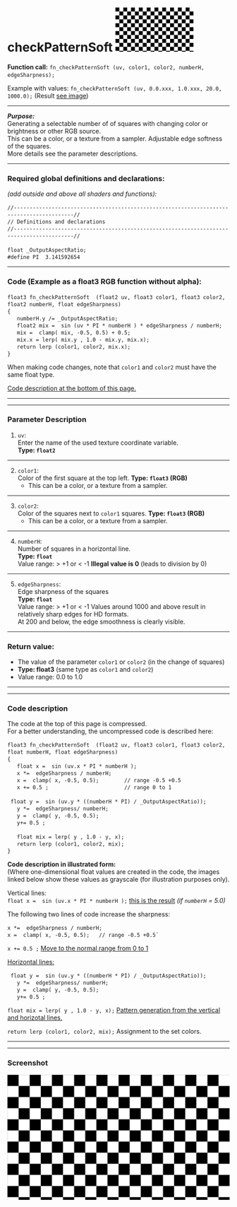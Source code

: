 # checkPatternSoft  [![](../images/checkPatternSoft-thumb.png)](../images/checkPatternSoft.png)

**Function call:** `fn_checkPatternSoft (uv, color1, color2, numberH, edgeSharpness);`  

Example with values: `fn_checkPatternSoft (uv, 0.0.xxx, 1.0.xxx, 20.0, 1000.0);`
(Result [see image](../images/checkPatternSoft.png))
  
--- 
  
***Purpose:***  
Generating a selectable number of of squares with changing color or brightness or other RGB source.    
This can be a color, or a texture from a sampler. 
Adjustable edge softness of the squares.   
More details see the parameter descriptions.  

---
    
### Required global definitions and declarations:
*(add outside and above all shaders and functions):*
```` Code
//-----------------------------------------------------------------------------------------//
// Definitions and declarations
//-----------------------------------------------------------------------------------------//

float _OutputAspectRatio;
#define PI  3.141592654
````
---

### Code (Example as a float3 RGB function without alpha):
```` Code
float3 fn_checkPatternSoft  (float2 uv, float3 color1, float3 color2, float2 numberH, float edgeSharpness)
{ 
   numberH.y /= _OutputAspectRatio;
   float2 mix =  sin (uv * PI * numberH ) * edgeSharpness / numberH;
   mix =  clamp( mix, -0.5, 0.5) + 0.5; 
   mix.x = lerp( mix.y , 1.0 - mix.y, mix.x);
   return lerp (color1, color2, mix.x);
}
````   
When making code changes, note that `color1` and `color2` must have the same float type.

[Code description at the bottom of this page.](#code-description)


---
---

### Parameter Description  
  
   1. `uv`:  
     Enter the name of the used texture coordinate variable.  
     **Type: `float2`**  
      

---

  
   2. `color1`:  
     Color of the first square at the top left. 
     **Type: `float3` (RGB)**  
       - This can be a color, or a texture from a sampler.

  
---

   3. `color2`:  
     Color of the squares next to `color1` squares. 
     **Type: `float3` (RGB)**  
       - This can be a color, or a texture from a sampler.  

       
---

   4. `numberH`:  
     Number of squares in a horizontal line.  
     **Type: `float`**  
     Value range: > +1   or < -1
     **Illegal value is 0** (leads to division by 0)


---

   5. `edgeSharpness`:  
     Edge sharpness of the squares  
     **Type: `float`**  
     Value range: > +1   or < -1 
     Values around 1000 and above result in relatively sharp edges for HD formats.  
     At 200 and below, the edge smoothness is clearly visible.


---

 ### Return value:
   - The value of the parameter `color1` or `color2` (in the change of squares) 
   - **Type: float3** (same type as `color1` and `color2`)    
   - Value range: 0.0 to 1.0  

 
---
---

### Code description  

The code at the top of this page is compressed.  
For a better understanding, the uncompressed code is described here:
```` Code
float3 fn_checkPatternSoft  (float2 uv, float3 color1, float3 color2, float numberH, float edgeSharpness)
{ 
   float x =  sin (uv.x * PI * numberH );
   x *=  edgeSharpness / numberH;
   x =  clamp( x, -0.5, 0.5);        // range -0.5 +0.5
   x += 0.5 ;                        // range 0 to 1

 float y =  sin (uv.y * ((numberH * PI) / _OutputAspectRatio));
   y *=  edgeSharpness/ numberH;
   y =  clamp( y, -0.5, 0.5);
   y+= 0.5 ; 

   float mix = lerp( y , 1.0 - y, x);
   return lerp (color1, color2, mix);
}
````
**Code description in illustrated form:**  
(Where one-dimensional float values are created in the code, 
the images linked below show these values as grayscale (for illustration purposes only).  

Vertical lines:  
`float x =  sin (uv.x * PI * numberH );` [this is the result](img/51.png) *(if `numberH` = 5.0)*  

The following two lines of code increase the sharpness:
```` Code
x *=  edgeSharpness / numberH;
x =  clamp( x, -0.5, 0.5);   // range -0.5 +0.5`
````
` x += 0.5 ; ` [Move to the normal range from 0 to 1](img/54.png)  

[Horizontal lines:](img/61.png)
```` Code
 float y =  sin (uv.y * ((numberH * PI) / _OutputAspectRatio));
   y *=  edgeSharpness/ numberH;
   y =  clamp( y, -0.5, 0.5);
   y+= 0.5 ; 
````

`float mix = lerp( y , 1.0 - y, x);` [Pattern generation from the vertical and horizotal lines.](img/71.png)  

`return lerp (color1, color2, mix);` Assignment to the set colors.  



---
---
### Screenshot  
![](../images/checkPatternSoft.png)
